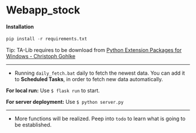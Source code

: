 # Webapp_stock

#### Installation

```python
pip install -r requirements.txt
```

Tip: TA-Lib requires to be download from [Python Extension Packages for Windows - Christoph Gohlke](https://www.lfd.uci.edu/~gohlke/pythonlibs/)

***



* Running `daily_fetch.bat` daily to fetch the newest data. You can add it to **Scheduled Tasks**, in order to fetch new data automatically.

**For local run:** Use `$ flask run` to start.

**For server deployment:** Use `$ python server.py `



***

* More functions will be realized. Peep into `todo` to learn what is going to be established.

